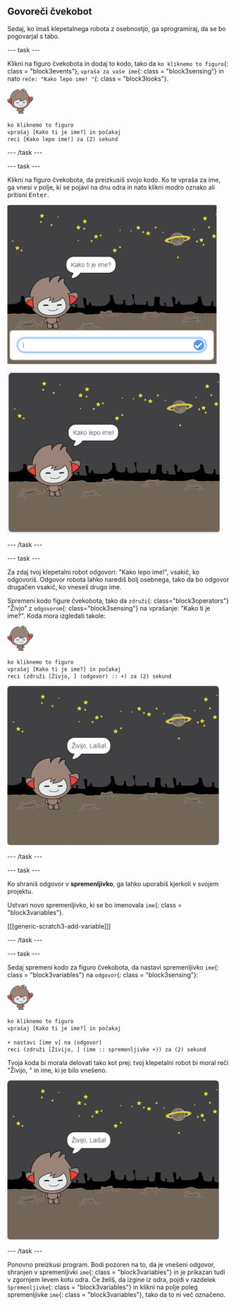 ## Govoreči čvekobot

Sedaj, ko imaš klepetalnega robota z osebnostjo, ga sprogramiraj, da se bo pogovarjal s tabo.

\--- task \---

Klikni na figuro čvekobota in dodaj to kodo, tako da `ko kliknemo to figuro`{: class = "block3events"}, `vpraša za vaše ime`{: class = "block3sensing"} in nato `reče: "Kako lepo ime! "`{: class = "block3looks"}.

![nano figura](images/nano-sprite.png)

```blocks3
ko kliknemo to figuro
vprašaj [Kako ti je ime?] in počakaj
reci [Kako lepo ime!] za (2) sekund
```

\--- /task \---

\--- task \---

Klikni na figuro čvekobota, da preizkusiš svojo kodo. Ko te vpraša za ime, ga vnesi v polje, ki se pojavi na dnu odra in nato klikni modro oznako ali pritisni <kbd>Enter</kbd>.

![Testiranje odziva klepetalnega robota](images/chatbot-ask-test1.png)

![Testiranje odziva klepetalnega robota](images/chatbot-ask-test2.png)

\--- /task \---

\--- task \---

Za zdaj tvoj klepetalni robot odgovori: "Kako lepo ime!", vsakič, ko odgovoriš. Odgovor robota lahko narediš bolj osebnega, tako da bo odgovor drugačen vsakič, ko vneseš drugo ime.

Spremeni kodo figure čvekobota, tako da `združi`{: class="block3operators"} "Živjo" z `odgovorom`{: class="block3sensing"} na vprašanje: "Kako ti je ime?". Koda mora izgledati takole:

![nano figura](images/nano-sprite.png)

```blocks3
ko kliknemo to figuro
vprašaj [Kako ti je ime?] in počakaj
reci (združi [Živjo, ] (odgovor) :: +) za (2) sekund
```

![Testiranje personaliziranega odgovora](images/chatbot-answer-test.png)

\--- /task \---

\--- task \---

Ko shraniš odgovor v **spremenljivko**, ga lahko uporabiš kjerkoli v svojem projektu.

Ustvari novo spremenljivko, ki se bo imenovala `ime`{: class = "block3variables"}.

[[[generic-scratch3-add-variable]]]

\--- /task \---

\--- task \---

Sedaj spremeni kodo za figuro čvekobota, da nastavi spremenljivko `ime`{: class = "block3variables"} na `odgovor`{: class = "block3sensing"}:

![nano figura](images/nano-sprite.png)

```blocks3
ko kliknemo to figuro
vprašaj [Kako ti je ime?] in počakaj

+ nastavi [ime v] na (odgovor)
reci (združi [Živijo, ] (ime :: spremenljivke +)) za (2) sekund
```

Tvoja koda bi morala delovati tako kot prej: tvoj klepetalni robot bi moral reči "Živijo, " in ime, ki je bilo vnešeno.

![Testiranje personaliziranega odgovora](images/chatbot-answer-test.png)

\--- /task \---

Ponovno preizkusi program. Bodi pozoren na to, da je vnešeni odgovor, shranjen v spremenljivki `ime`{: class = "block3variables"} in je prikazan tudi v zgornjem levem kotu odra. Če želiš, da izgine iz odra, pojdi v razdelek `Spremenljivke`{: class = "block3variables"} in klikni na polje poleg spremenljivke `ime`{: class = "block3variables"}, tako da to ni več označeno.
